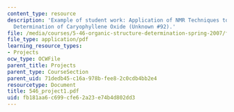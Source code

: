 ```yaml
---
content_type: resource
description: 'Example of student work: Application of NMR Techniques to the Structural
  Determination of Caryophyllene Oxide (Unknown #92).'
file: /media/courses/5-46-organic-structure-determination-spring-2007/fb181aa6c699cfe62a23e74b4d802dd3_546_project1.pdf
file_type: application/pdf
learning_resource_types:
- Projects
ocw_type: OCWFile
parent_title: Projects
parent_type: CourseSection
parent_uid: 71dedb45-c16a-978b-fee8-2c0cdb4bb2e4
resourcetype: Document
title: 546_project1.pdf
uid: fb181aa6-c699-cfe6-2a23-e74b4d802dd3
---
```

